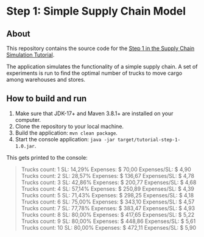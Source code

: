 # Step 1: Simple Supply Chain Model

## About
This repository contains the source code for the [Step 1 in the Supply Chain Simulation Tutorial](https://platform.amalgamasimulation.com/amalgama/SupplyChainTutorial/platform_tutorial_step_1.html).

The application simulates the functionality of a simple supply chain.
A set of experiments is run to find the optimal number of trucks to move cargo among warehouses and stores.

## How to build and run

1. Make sure that JDK-17+ and Maven 3.8.1+ are installed on your computer.
1. Clone the repository to your local machine.
1. Build the application: `mvn clean package`.
1. Start the console application: `java -jar target/tutorial-step-1-1.0.jar`.

This gets printed to the console:

> Trucks count:	1	SL:	14,29%	Expenses:	\$ 70,00	Expenses/SL:	$ 4,90  
Trucks count:	2	SL:	28,57%	Expenses:	\$ 136,67	Expenses/SL:	$ 4,78  
Trucks count:	3	SL:	42,86%	Expenses:	\$ 200,77	Expenses/SL:	$ 4,68  
Trucks count:	4	SL:	57,14%	Expenses:	\$ 250,89	Expenses/SL:	$ 4,39  
Trucks count:	5	SL:	71,43%	Expenses:	\$ 298,25	Expenses/SL:	$ 4,18  
Trucks count:	6	SL:	75,00%	Expenses:	\$ 343,10	Expenses/SL:	$ 4,57  
Trucks count:	7	SL:	77,78%	Expenses:	\$ 383,47	Expenses/SL:	$ 4,93  
Trucks count:	8	SL:	80,00%	Expenses:	\$ 417,65	Expenses/SL:	$ 5,22  
Trucks count:	9	SL:	80,00%	Expenses:	\$ 448,86	Expenses/SL:	$ 5,61  
Trucks count:	10	SL:	80,00%	Expenses:	\$ 472,11	Expenses/SL:	$ 5,90  

